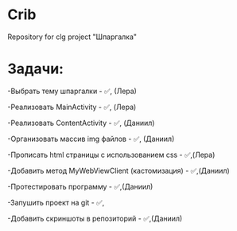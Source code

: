 # Crib
Repository for clg project "Шпаргалка"

# Задачи: 
-Выбрать тему шпаргалки - ✅, (Лера)

-Реализовать MainActivity - ✅, (Лера)

-Реализовать ContentActivity - ✅, (Даниил)

-Организовать массив img файлов - ✅, (Даниил)

-Прописать html страницы с использованием css - ✅,(Лера)

-Добавить метод  MyWebViewClient (кастомизация) - ✅,(Даниил)

-Протестировать программу - ✅,(Даниил)

-Запушить проект на git - ✅, 

-Добавить скриншоты в репозиторий - ✅,(Даниил)
